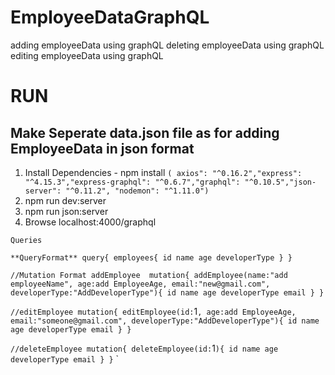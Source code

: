 # EmployeeDataGraphQL 
adding employeeData using graphQL 
deleting employeeData using graphQL 
editing employeeData using graphQL 

# RUN 
## Make Seperate data.json file as for adding EmployeeData in json format 
1. Install Dependencies - npm install 
 `( axios": "^0.16.2","express": "^4.15.3","express-graphql": "^0.6.7","graphql": "^0.10.5","json-server": "^0.11.2", "nodemon": "^1.11.0") `
2. npm run dev:server
3. npm run json:server
4. Browse localhost:4000/graphql

`Queries`

`**QueryFormat**
query{
  employees{
    id
    name
    age
    developerType
  }
}`

`//Mutation Format
addEmployee 
mutation{
  addEmployee(name:"add employeeName", age:add EmployeeAge, email:"new@gmail.com", developerType:"AddDeveloperType"){
    id
    name
    age
    developerType
    email
  }
}`

`//editEmployee
mutation{
  editEmployee(id:`1`, age:add EmployeeAge, email:"someone@gmail.com", developerType:"AddDeveloperType"){
    id
    name
    age
    developerType
    email
  }
}`

`//deleteEmployee
mutation{
  deleteEmployee(id:`1`){
    id
    name
    age
    developerType
    email
  }
}`
`

